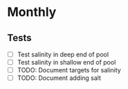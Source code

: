 # Monthly


## Tests
- [ ] Test salinity in deep end of pool
- [ ] Test salinity in shallow end of pool
- [ ] TODO: Document targets for salinity
- [ ] TODO: Document adding salt